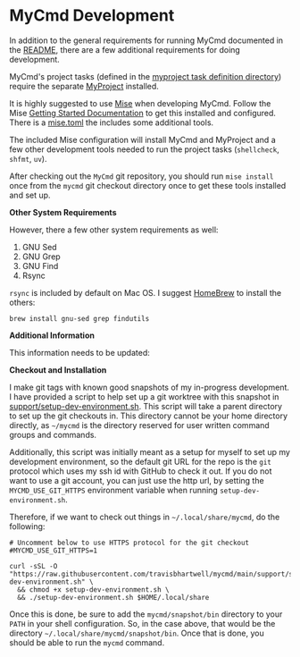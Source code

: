 # MyCmd Development

In addition to the general requirements for running MyCmd documented in the [README](./README.md), there are a few additional requirements for doing development.

MyCmd's project tasks (defined in the [myproject task definition directory](./myproject)) require the separate [MyProject](https://github.com/travisbhartwell/myproject) installed.

It is highly suggested to use [Mise](https://mise.jdx.dev) when developing MyCmd. Follow the Mise [Getting Started Documentation](https://mise.jdx.dev/getting-started.html) to get this installed and configured. There is a [mise.toml](https://mise.jdx.dev/configuration.html) the includes some additional tools.

The included Mise configuration will install MyCmd and MyProject and a few other development tools needed to run the project tasks (`shellcheck`, `shfmt`, `uv`).

After checking out the `MyCmd` git repository, you should run `mise install` once from the `mycmd` git checkout directory once to get these tools installed and set up.

**Other System Requirements**

However, there a few other system requirements as well:

1. GNU Sed
2. GNU Grep
3. GNU Find
4. Rsync

`rsync` is included by default on Mac OS. I suggest [HomeBrew](https://brew.sh) to install the others:

```shell
brew install gnu-sed grep findutils
```

**Additional Information**

This information needs to be updated:

**Checkout and Installation**

I make git tags with known good snapshots of my in-progress development. I have provided a script to help set up a git worktree with this snapshot in [support/setup-dev-environment.sh](./support/setup-dev-environment.sh). This script will take a parent directory to set up the git checkouts in. This directory cannot be your home directory directly, as `~/mycmd` is the directory reserved for user written command groups and commands.

Additionally, this script was initially meant as a setup for myself to set up my development environment, so the default git URL for the repo is the `git` protocol which uses my ssh id with GitHub to check it out. If you do not want to use a git account, you can just use the http url, by setting the `MYCMD_USE_GIT_HTTPS` environment variable when running `setup-dev-environment.sh`.

Therefore, if we want to check out things in `~/.local/share/mycmd`, do the following:

``` shell
# Uncomment below to use HTTPS protocol for the git checkout
#MYCMD_USE_GIT_HTTPS=1

curl -sSL -O "https://raw.githubusercontent.com/travisbhartwell/mycmd/main/support/setup-dev-environment.sh" \
  && chmod +x setup-dev-environment.sh \
  && ./setup-dev-environment.sh $HOME/.local/share
```

Once this is done, be sure to add the `mycmd/snapshot/bin` directory to your `PATH` in your shell configuration. So, in the case above, that would be the directory `~/.local/share/mycmd/snapshot/bin`. Once that is done, you should be able to run the `mycmd` command.

